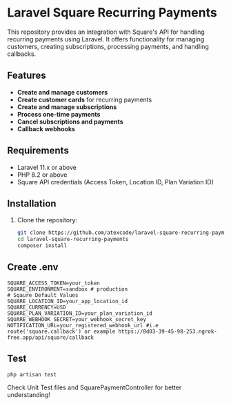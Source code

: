 # Laravel Square Recurring Payments

This repository provides an integration with Square's API for handling recurring payments using Laravel. It offers functionality for managing customers, creating subscriptions, processing payments, and handling callbacks.

## Features

- **Create and manage customers**
- **Create customer cards** for recurring payments
- **Create and manage subscriptions**
- **Process one-time payments**
- **Cancel subscriptions and payments**
- **Callback webhooks**

## Requirements

- Laravel 11.x or above
- PHP 8.2 or above
- Square API credentials (Access Token, Location ID, Plan Variation ID)

## Installation

1. Clone the repository:

   ```bash
   git clone https://github.com/atexcode/laravel-square-recurring-payments.git
   cd laravel-square-recurring-payments
   composer install
    ```
## Create .env
```
SQUARE_ACCESS_TOKEN=your_token
SQUARE_ENVIRONMENT=sandbox # production
# Sqaure Default Values
SQUARE_LOCATION_ID=your_app_location_id
SQUARE_CURRENCY=USD
SQUARE_PLAN_VARIATION_ID=your_plan_variation_id
SQUARE_WEBHOOK_SECRET=your_webhook_secret_key
NOTIFICATION_URL=your_registered_webhook_url #i.e route('square.callback') or example https://8d03-39-45-98-253.ngrok-free.app/api/square/callback
```

## Test
```
php artisan test
```

Check Unit Test files and SquarePaymentController for better understanding!
